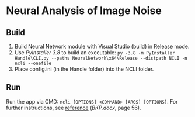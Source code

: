 # Neural Analysis of Image Noise
## Build
1. Build Neural Network module with Visual Studio (build) in Release mode.
2. Use _PyInstaller 3.8_ to build an executable:
`py -3.8 -m PyInstaller Handle\CLI.py --paths NeuralNetwork\x64\Release --distpath NCLI -n ncli --onefile`
3. Place config.ini (in the Handle folder) into the NCLI folder.
## Run
Run the app via CMD: `ncli [OPTIONS] <COMMAND> [ARGS] [OPTIONS]`.
For further instructions, see [reference](https://github.com/Kaiyakha/NeuralAnalysisOfImageNoise-CppBased/blob/master/%D0%92%D0%9A%D0%A0.docx) (_ВКР.docx_, page 56).
